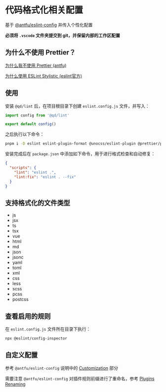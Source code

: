 # 代码格式化相关配置

基于 [@antfu/eslint-config](https://github.com/antfu/eslint-config) 并传入个性化配置

**必须将 `.vscode` 文件夹提交到 git，并保留内部的工作区配置**

## 为什么不使用 Prettier？

[为什么我不使用 Prettier (antfu)](https://antfu.me/posts/why-not-prettier-zh)

[为什么使用 ESLint Stylistic (eslint官方)](https://stylistic.eslint.org.cn/guide/why)

## 使用

安装 `@qd/lint` 后，在项目根目录下创建 `eslint.config.js` 文件，并写入：

```js
import config from '@qd/lint'

export default config()
```

之后执行以下命令：

```sh
pnpm i -D eslint eslint-plugin-format @unocss/eslint-plugin @prettier/plugin-xml
```

安装完成后在 `package.json` 中添加如下命令，用于进行格式检查和自动修复：

```json
{
  "scripts": {
    "lint": "eslint .",
    "lint:fix": "eslint . --fix"
  }
}
```

## 支持格式化的文件类型

- js
- jsx
- ts
- tsx
- vue
- html
- md
- json
- jsonc
- yaml
- toml
- xml
- css
- less
- scss
- pcss
- postcss

## 查看启用的规则

在 `eslint.config.js` 文件所在目录下执行：

```sh
npx @eslint/config-inspector
```

## 自定义配置

参考 `@antfu/eslint-config` 说明中的 [Customization](https://github.com/antfu/eslint-config?tab=readme-ov-file#customization) 部分

需要注意 `@antfu/eslint-config` 对插件规则前缀进行了重命名，参考 [Plugins Renaming](https://github.com/antfu/eslint-config?tab=readme-ov-file#plugins-renaming)
